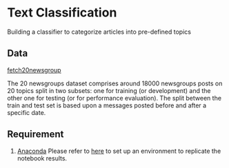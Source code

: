 # Text Classification

Building a classifier to categorize articles into pre-defined topics

## Data

[fetch20newsgroup](https://scikit-learn.org/stable/modules/generated/sklearn.datasets.fetch_20newsgroups.html)

The 20 newsgroups dataset comprises around 18000 newsgroups posts on 20 topics split in two subsets: one for training (or development) and the other one for testing (or for performance evaluation). The split between the train and test set is based upon a messages posted before and after a specific date.

## Requirement
1. [Anaconda](https://www.anaconda.com/distribution/#download-section)
Please refer to [here]() to set up an environment to replicate the notebook results.